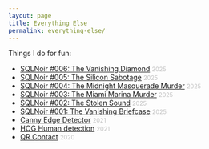 ```yaml
---
layout: page
title: Everything Else
permalink: everything-else/
---
```


Things I do for fun:

<ul>
    <li><a href="{{ site.url }}/articles/sqlnoir-case-1">SQLNoir #006: The Vanishing Diamond</a> <small style="color: #c0c0c0">2025</small></li>
    <li><a href="{{ site.url }}/articles/sqlnoir-case-1">SQLNoir #005: The Silicon Sabotage</a> <small style="color: #c0c0c0">2025</small></li>
    <li><a href="{{ site.url }}/articles/sqlnoir-case-1">SQLNoir #004: The Midnight Masquerade Murder</a> <small style="color: #c0c0c0">2025</small></li>
    <li><a href="{{ site.url }}/articles/sqlnoir-case-1">SQLNoir #003: The Miami Marina Murder</a> <small style="color: #c0c0c0">2025</small></li>
    <li><a href="{{ site.url }}/articles/sqlnoir-case-1">SQLNoir #002: The Stolen Sound</a> <small style="color: #c0c0c0">2025</small></li>
    <li><a href="{{ site.url }}/articles/sqlnoir-case-1">SQLNoir #001: The Vanishing Briefcase</a> <small style="color: #c0c0c0">2025</small></li>
    <li><a href="{{ site.url }}/articles/canny-edge-detector">Canny Edge Detector</a> <small style="color: #c0c0c0">2021</small></li>
    <li><a href="{{ site.url }}/articles/hog-human-detection">HOG Human detection</a> <small style="color: #c0c0c0">2021</small></li>
    <li><a href="{{ site.url }}/articles/qrcontact">QR Contact</a> <small style="color: #c0c0c0">2020</small></li>
</ul>

